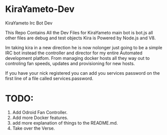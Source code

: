 KiraYameto-Dev
==============

KiraYameto Irc Bot Dev

This Repo Contains All the Dev Files for KiraYameto main bot is bot.js all other files are debug and test objects
Kira is Powered by Node.js and V8.

Im taking kira in a new direction he is now nolonger just going to be a simple IRC bot instead the controller and director for my entire Automated development platfom. From managing docker hosts all they way out to controling fan speeds, updates and provisioning for new hosts.

If you have your nick registered you can add you services password on the first line of a file called services.password.

TODO:
=====

  1. Add Odroid Fan Controller. 
  2. Add more Docker features.
  3. add more explanation of things to the README.md.
  4. Take over the Verse.
